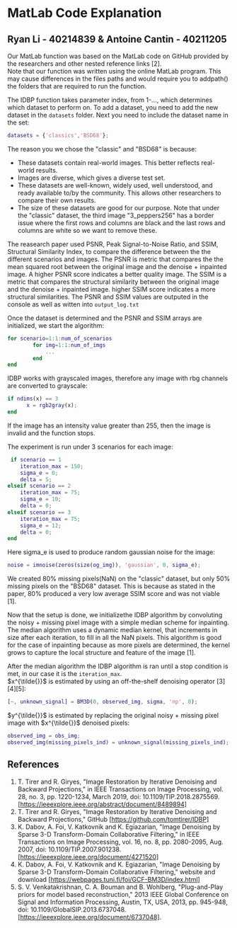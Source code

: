 # MatLab Code Explanation
## Ryan Li - 40214839 & Antoine Cantin - 40211205
Our MatLab function was based on the MatLab code on GitHub provided by the researchers and other nested reference links [2]. \
Note that our function was written using the online MatLab program. This may cause differences in the files paths and would require you to addpath() the folders that are required to run the function.

The IDBP function takes parameter index, from 1-..., which determines which dataset to perform on. 
To add a dataset, you need to add the new dataset in the ```datasets``` folder.
Next you need to include the dataset name in the set:
```matlab
datasets = {'classics','BSD68'};
```

The reason you we chose the "classic" and "BSD68" is because:
- These datasets contain real-world images. This better reflects real-world results.
- Images are diverse, which gives a diverse test set.
- These datasets are well-known, widely used, well understood, and ready available to/by the community. This allows other researchers to compare their own results.
- The size of these datasets are good for our purpose.
Note that under the "classic" dataset, the third image "3_peppers256" has a border issue where the first rows and columns are black and the last rows and columns are white so we want to remove these.

The reasearch paper used PSNR, Peak Signal-to-Noise Ratio, and SSIM, Structural Similarity Index, to compare the difference between the the different scenarios and images.
The PSNR is metric that compares the the mean squared root between the original image and the denoise + inpainted image. A higher PSNR score indicates a better quality image.
The SSIM is a metric that compares the structural similarity between the original image and the denoise + inpainted image.  higher SSIM score indicates a more structural similarities.
The PSNR and SSIM values are outputed in the console as well as witten into ```output_log.txt```

Once the dataset is determined and the PSNR and SSIM arrays are initialized, we start the algorithm:
```matlab
for scenario=1:1:num_of_scenarios
        for img=1:1:num_of_imgs
            ...
        end
end
```

IDBP works with grayscaled images, therefore any image with rbg channels are converted to grayscale:
```matlab
if ndims(x) == 3
      x = rgb2gray(x);
end
```
If the image has an intensity value greater than 255, then the image is invalid and the function stops.

The experiment is run under 3 scenarios for each image:
```matlab
 if scenario == 1
    iteration_max = 150;
    sigma_e = 0;
    delta = 5;
elseif scenario == 2
    iteration_max = 75;
    sigma_e = 10;
    delta = 0;
elseif scenario == 3
    iteration_max = 75;
    sigma_e = 12;
    delta = 0;
end
```
Here sigma_e is used to produce random gaussian noise for the image: 
```matlab 
noise = imnoise(zeros(size(og_img)), 'gaussian', 0, sigma_e);
```
We created 80% missing pixels(NaN) on the "classic" dataset, but only 50% missing pixels on the "BSD68" dataset. This is because as stated in the paper, 80% produced a very low average SSIM score and was not viable [1].

Now that the setup is done, we initializethe IDBP algorithm by convoluting the noisy + missing pixel image with a simple median scheme for inpainting. The median algorithm uses a dynamic median kernel, that increments in size after each iteration, to fill in all the NaN pixels. This algorithm is good for the case of inpainting because as more pixels are determined, the kernel grows to capture the local structure and feature of the image [1].

After the median algorithm the IDBP algorithm is ran until a stop condition is met, in our case it is the ```iteration_max```. \
$x^{\tilde{}}$ is estimated by using an off-the-shelf denoising operator [3][4][5]:
```matlab 
[~, unknown_signal] = BM3D(0, observed_img, sigma, 'np', 0);
```

$y^{\tilde{}}$  is estimated by replacing the original noisy + missing pixel image with $x^{\tilde{}}$  denoised pixels:
```matlab
observed_img = obs_img;
observed_img(missing_pixels_ind) = unknown_signal(missing_pixels_ind);
```

## References
1. T. Tirer and R. Giryes, "Image Restoration by Iterative Denoising and Backward Projections," in IEEE Transactions on Image Processing, vol. 28, no. 3, pp. 1220-1234, March 2019, doi: 10.1109/TIP.2018.2875569. [https://ieeexplore.ieee.org/abstract/document/8489894]
2. T. Tirer and R. Giryes, "Image Restoration by Iterative Denoising and Backward Projections," GitHub [https://github.com/tomtirer/IDBP]
3. K. Dabov, A. Foi, V. Katkovnik and K. Egiazarian, "Image Denoising by Sparse 3-D Transform-Domain Collaborative Filtering," in IEEE Transactions on Image Processing, vol. 16, no. 8, pp. 2080-2095, Aug. 2007, doi: 10.1109/TIP.2007.901238. [https://ieeexplore.ieee.org/document/4271520]
4. K. Dabov, A. Foi, V. Katkovnik and K. Egiazarian, "Image Denoising by Sparse 3-D Transform-Domain Collaborative Filtering," website and download [https://webpages.tuni.fi/foi/GCF-BM3D/index.html]
5. S. V. Venkatakrishnan, C. A. Bouman and B. Wohlberg, "Plug-and-Play priors for model based reconstruction," 2013 IEEE Global Conference on Signal and Information Processing, Austin, TX, USA, 2013, pp. 945-948, doi: 10.1109/GlobalSIP.2013.6737048. [https://ieeexplore.ieee.org/document/6737048].



